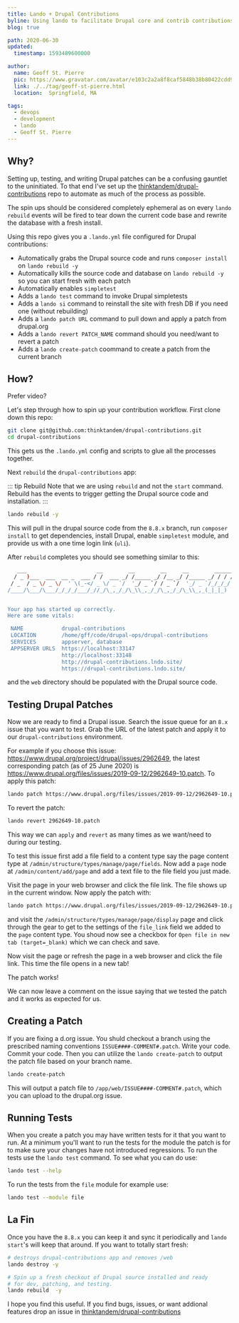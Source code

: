 ```yaml
---
title: Lando + Drupal Contributions
byline: Using lando to facilitate Drupal core and contrib contributions of code, testing, and reviews.
blog: true

path: 2020-06-30
updated:
  timestamp: 1593489600000

author:
  name: Geoff St. Pierre
  pic: https://www.gravatar.com/avatar/e103c2a2a8f8caf5848b38b80422cdd9
  link: ./../tag/geoff-st-pierre.html
  location:  Springfield, MA

tags:
  - devops
  - development
  - lando
  - Geoff St. Pierre
---
```


## Why?

Setting up, testing, and writing Drupal patches can be a confusing gauntlet to the uninitiated. To that end
I've set up the [thinktandem/drupal-contributions](https://github.com/thinktandem/drupal-contributions) repo to automate
as much of the process as possible.

The spin ups should be considered completely ephemeral as on every `lando rebuild` events will be fired to tear down
the current code base and rewrite the database with a fresh install.

Using this repo gives you a `.lando.yml` file configured for Drupal contributions:

* Automatically grabs the Drupal source code and runs `composer install` on `lando rebuild -y`
* Automatically kills the source code and database on `lando rebuild -y` so you can start fresh with each patch
* Automatically enables `simpletest`
* Adds a `lando test` command to invoke Drupal simpletests
* Adds a `lando si` command to reinstall the site with fresh DB if you need one (without rebuilding)
* Adds a `lando patch URL` command to pull down and apply a patch from drupal.org
* Adds a `lando revert PATCH_NAME` command should you need/want to revert a patch
* Adds a `lando create-patch` coommand to create a patch from the current branch

## How?

Prefer video?
<YouTube id="vVpKCQZKNtM" />

Let's step through how to spin up your contribution workflow. First clone down this repo:

```bash
git clone git@github.com:thinktandem/drupal-contributions.git
cd drupal-contributions
```

This gets us the `.lando.yml` config and scripts to glue all the processes together.

Next `rebuild` the `drupal-contributions` app:

::: tip Rebuild
Note that we are using `rebuild` and not the `start` command. Rebuild has the events
to trigger getting the Drupal source code and installation.
:::

```bash
lando rebuild -y
```

This will pull in the drupal source code from the `8.8.x` branch, run `composer install` to get dependencies, install Drupal, enable `simpletest` module, and provide us with a one time login link (`uli`).

After `rebuild` completes you should see something similar to this:

```bash
   ___                      __        __        __     __        ______
  / _ )___  ___  __ _  ___ / /  ___ _/ /_____ _/ /__ _/ /_____ _/ / / /
 / _  / _ \/ _ \/  ' \(_-</ _ \/ _ `/  '_/ _ `/ / _ `/  '_/ _ `/_/_/_/
/____/\___/\___/_/_/_/___/_//_/\_,_/_/\_\\_,_/_/\_,_/_/\_\\_,_(_|_|_)


Your app has started up correctly.
Here are some vitals:

 NAME            drupal-contributions
 LOCATION        /home/gff/code/drupal-ops/drupal-contributions
 SERVICES        appserver, database
 APPSERVER URLS  https://localhost:33147
                 http://localhost:33148
                 http://drupal-contributions.lndo.site/
                 https://drupal-contributions.lndo.site/
```

and the `web` directory should be populated with the Drupal source code.

## Testing Drupal Patches

Now we are ready to find a Drupal issue. Search the issue queue for an `8.x` issue that you want to test. Grab the URL of the latest patch and apply it to our `drupal-contributions` environment.

For example if you choose this issue: https://www.drupal.org/project/drupal/issues/2962649, the latest corresponding patch (as of 25 June 2020) is https://www.drupal.org/files/issues/2019-09-12/2962649-10.patch. To apply this patch:

```bash
lando patch https://www.drupal.org/files/issues/2019-09-12/2962649-10.patch
```

To revert the patch:

```bash
lando revert 2962649-10.patch
```

This way we can `apply` and `revert` as many times as we want/need to during our testing.

To test this issue first add a file field to a content type say the page content type at `/admin/structure/types/manage/page/fields`. Now add a `page` node at `/admin/content/add/page` and add a text file to the file field you just made.

Visit the page in your web browser and click the file link. The file shows up in the current window. Now apply the patch with:

```bash
lando patch https://www.drupal.org/files/issues/2019-09-12/2962649-10.patch
```

and visit the `/admin/structure/types/manage/page/display` page and click through the gear to get to the settings of the `file_link` field we added to the `page` content type. You shoud now see a checkbox for `Open file in new tab (target=_blank)` which we can check and save.

Now visit the page or refresh the page in a web browser and click the file link. This time the file opens in a new tab!

The patch works!

We can now leave a comment on the issue saying that we tested the patch and it works as expected for us.

## Creating a Patch

If you are fixing a d.org issue. You shuld checkout a branch using the prescribed naming conventions `ISSUE####-COMMENT#.patch`. Write your code. Commit your code. Then you can utilize the `lando create-patch` to output the patch file based on your branch name.

```bash
lando create-patch
```

This will output a patch file to `/app/web/ISSUE####-COMMENT#.patch`, which you can upload to the drupal.org issue.

## Running Tests

When you create a patch you may have written tests for it that you want to run. At a minimum you'll want to run the tests for the module the patch is for to make sure your changes have not introduced regressions.  To run the tests use the `lando test` command. To see what you can do use:

```bash
lando test --help
```

To run the tests from the `file` module for example use:

```bash
lando test --module file
```

## La Fin

Once you have the `8.8.x` you can keep it and sync it periodically and `lando start`'s will keep that around. If you want to totally start fresh:

```bash
# destroys drupal-contributions app and removes /web
lando destroy -y

# Spin up a fresh checkout of Drupal source installed and ready
# for dev, patching, and testing.
lando rebuild  -y
```

I hope you find this useful. If you find bugs, issues, or want addional features drop an issue in [thinktandem/drupal-contributions](https://github.com/thinktandem/drupal-contributions)
